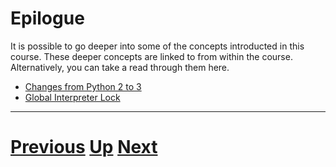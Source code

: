 # Epilogue

It is possible to go deeper into some of the concepts introducted in 
this course. These deeper concepts are linked to from within the course.
Alternatively, you can take a read through them here.

 * [Changes from Python 2 to 3](python2to3.md)
 * [Global Interpreter Lock](gil.md)

***

# [Previous](README.md) [Up](README.md) [Next](python2to3.md)
